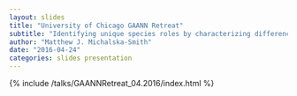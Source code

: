```yaml
---
layout: slides
title: "University of Chicago GAANN Retreat"
subtitle: "Identifying unique species roles by characterizing differences in ecological network structure"
author: "Matthew J. Michalska-Smith"
date: "2016-04-24"
categories: slides presentation
---
```

{%  include /talks/GAANNRetreat_04.2016/index.html %}
